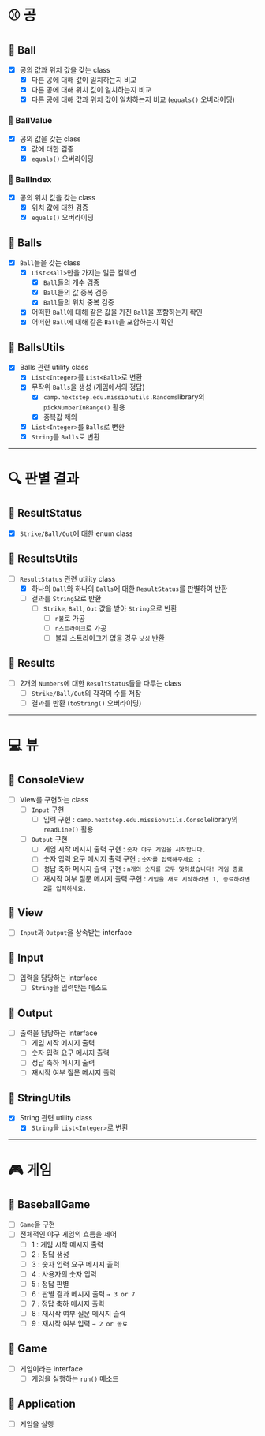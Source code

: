 # ⚾ 공

## 📕 Ball

- [x] 공의 값과 위치 값을 갖는 class
    - [x] 다른 공에 대해 값이 일치하는지 비교
    - [x] 다른 공에 대해 위치 값이 일치하는지 비교
    - [x] 다른 공에 대해 값과 위치 값이 일치하는지 비교 (`equals()` 오버라이딩)

### 📕 BallValue

- [x] 공의 값을 갖는 class
    - [x] 값에 대한 검증
    - [x] `equals()` 오버라이딩

### 📕 BallIndex

- [x] 공의 위치 값을 갖는 class
    - [x] 위치 값에 대한 검증
    - [x] `equals()` 오버라이딩

## 📕 Balls

- [x] `Ball`들을 갖는 class
    - [x] `List<Ball>`만을 가지는 일급 컬렉션
        - [x] `Ball`들의 개수 검증
        - [x] `Ball`들의 값 중복 검증
        - [x] `Ball`들의 위치 중복 검증
    - [x] 어떠한 `Ball`에 대해 같은 값을 가진 `Ball`을 포함하는지 확인
    - [x] 어떠한 `Ball`에 대해 같은 `Ball`을 포함하는지 확인

## 📒 BallsUtils

- [x] Balls 관련 utility class
    - [x] `List<Integer>`를 `List<Ball>`로 변환
    - [x] 무작위 `Balls`을 생성 (게임에서의 정답)
        - [x] `camp.nextstep.edu.missionutils.Randoms`library의 `pickNumberInRange()` 활용
        - [x] 중복값 제외
    - [x] `List<Integer>`를 `Balls`로 변환
    - [x] `String`를 `Balls`로 변환

---

# 🔍 판별 결과

## 📙 ResultStatus

- [x] `Strike/Ball/Out`에 대한 enum class

## 📒 ResultsUtils

- [ ] `ResultStatus` 관련 utility class
    - [x] 하나의 `Ball`와 하나의 `Balls`에 대한 `ResultStatus`를 판별하여 반환
    - [ ] 결과를 `String`으로 반환
        - [ ] `Strike`, `Ball`, `Out` 값을 받아 `String`으로 반환
            - [ ] `n볼`로 가공
            - [ ] `n스트라이크`로 가공
            - [ ] 볼과 스트라이크가 없을 경우 `낫싱` 반환

## 📙 Results

- [ ] 2개의 `Numbers`에 대한 `ResultStatus`들을 다루는 class
    - [ ] `Strike/Ball/Out`의 각각의 수를 저장
    - [ ] 결과를 반환 (`toString()` 오버라이딩)

---

# 💻 뷰

## 📗 ConsoleView

- [ ] View를 구현하는 class
    - [ ] `Input` 구현
        - [ ] 입력 구현 : `camp.nextstep.edu.missionutils.Console`library의 `readLine()` 활용
    - [ ] `Output` 구현
        - [ ] 게임 시작 메시지 출력 구현 : `숫자 야구 게임을 시작합니다.`
        - [ ] 숫자 입력 요구 메시지 출력 구현 : `숫자를 입력해주세요 : `
        - [ ] 정답 축하 메시지 출력 구현 : `n개의 숫자를 모두 맞히셨습니다! 게임 종료`
        - [ ] 재시작 여부 질문 메시지 출력 구현 : `게임을 새로 시작하려면 1, 종료하려면 2를 입력하세요.`

## 📗 View

- [ ] `Input`과 `Output`을 상속받는 interface

## 📗 Input

- [ ] 입력을 담당하는 interface
    - [ ] `String`을 입력받는 메소드

## 📗 Output

- [ ] 출력을 담당하는 interface
    - [ ] 게임 시작 메시지 출력
    - [ ] 숫자 입력 요구 메시지 출력
    - [ ] 정답 축하 메시지 출력
    - [ ] 재시작 여부 질문 메시지 출력

## 📒 StringUtils

- [x] String 관련 utility class
    - [x] `String`을 `List<Integer>`로 변환

---

# 🎮 게임

## 📘 BaseballGame

- [ ] `Game`을 구현
- [ ] 전체적인 야구 게임의 흐름을 제어
    - [ ] 1 : 게임 시작 메시지 출력
    - [ ] 2 : 정답 생성
    - [ ] 3 : 숫자 입력 요구 메시지 출력
    - [ ] 4 : 사용자의 숫자 입력
    - [ ] 5 : 정답 판별
    - [ ] 6 : 판별 결과 메시지 출력 `→ 3 or 7`
    - [ ] 7 : 정답 축하 메시지 출력
    - [ ] 8 : 재시작 여부 질문 메시지 출력
    - [ ] 9 : 재시작 여부 입력 `→ 2 or 종료`

## 📘 Game

- [ ] 게임이라는 interface
    - [ ] 게임을 실행하는 `run()` 메소드

## 📘 Application

- [ ] 게임을 실행
